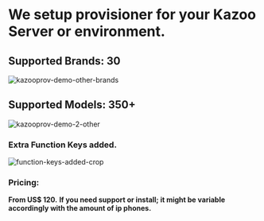 # **We setup provisioner for your Kazoo Server or environment.**

## Supported Brands: 30
![kazooprov-demo-other-brands](https://github.com/user-attachments/assets/0c4d05ac-7ae8-4a13-b2c5-db26dc83438b)

## Supported Models: 350+
![kazooprov-demo-2-other](https://github.com/user-attachments/assets/d5f3ecfa-49bd-4c22-b178-23a1afd2304a)

### Extra Function Keys added.
![function-keys-added-crop](https://github.com/user-attachments/assets/d934c47b-a870-422d-ab75-75cece29bef7)

### Pricing:
**From US$ 120.**
**If you need support or install; it might be variable accordingly with the amount of ip phones.**
